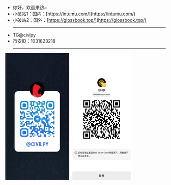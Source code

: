 
  
- 你好，欢迎来访~
- 小破站1：国内：[https://intumu.com/](https://intumu.com/)
- 小破站2：国外：[https://glossbook.top/](https://glossbook.top/) 
<br><hr>
- TG@civlpy
- 币安ID：1031823218
<br><hr>
<div style="text-align: left; display: inline-block;">
  <img src="https://github.com/yeayee/yeayee/blob/main/2025-10-17_200133.jpg" alt="TG" width="400" height="400" />
</div>




